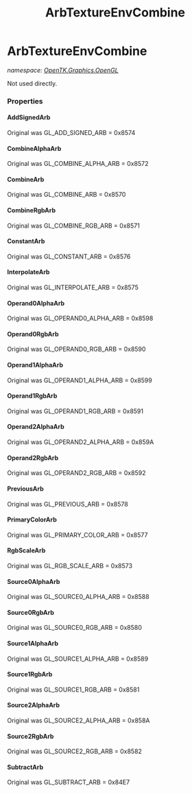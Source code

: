 ﻿---
title: ArbTextureEnvCombine
---

# ArbTextureEnvCombine
_namespace: [OpenTK.Graphics.OpenGL](N-OpenTK.Graphics.OpenGL.html)_

Not used directly.



### Properties

#### AddSignedArb
Original was GL_ADD_SIGNED_ARB = 0x8574
#### CombineAlphaArb
Original was GL_COMBINE_ALPHA_ARB = 0x8572
#### CombineArb
Original was GL_COMBINE_ARB = 0x8570
#### CombineRgbArb
Original was GL_COMBINE_RGB_ARB = 0x8571
#### ConstantArb
Original was GL_CONSTANT_ARB = 0x8576
#### InterpolateArb
Original was GL_INTERPOLATE_ARB = 0x8575
#### Operand0AlphaArb
Original was GL_OPERAND0_ALPHA_ARB = 0x8598
#### Operand0RgbArb
Original was GL_OPERAND0_RGB_ARB = 0x8590
#### Operand1AlphaArb
Original was GL_OPERAND1_ALPHA_ARB = 0x8599
#### Operand1RgbArb
Original was GL_OPERAND1_RGB_ARB = 0x8591
#### Operand2AlphaArb
Original was GL_OPERAND2_ALPHA_ARB = 0x859A
#### Operand2RgbArb
Original was GL_OPERAND2_RGB_ARB = 0x8592
#### PreviousArb
Original was GL_PREVIOUS_ARB = 0x8578
#### PrimaryColorArb
Original was GL_PRIMARY_COLOR_ARB = 0x8577
#### RgbScaleArb
Original was GL_RGB_SCALE_ARB = 0x8573
#### Source0AlphaArb
Original was GL_SOURCE0_ALPHA_ARB = 0x8588
#### Source0RgbArb
Original was GL_SOURCE0_RGB_ARB = 0x8580
#### Source1AlphaArb
Original was GL_SOURCE1_ALPHA_ARB = 0x8589
#### Source1RgbArb
Original was GL_SOURCE1_RGB_ARB = 0x8581
#### Source2AlphaArb
Original was GL_SOURCE2_ALPHA_ARB = 0x858A
#### Source2RgbArb
Original was GL_SOURCE2_RGB_ARB = 0x8582
#### SubtractArb
Original was GL_SUBTRACT_ARB = 0x84E7

